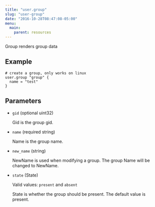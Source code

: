 ```yaml
---
title: "user.group"
slug: "user-group"
date: "2016-10-28T08:47:08-05:00"
menu:
  main:
    parent: resources
---
```



Group renders group data


## Example

```hcl
# create a group, only works on linux
user.group "group" {
  name = "test"
}

```


## Parameters

- `gid` (optional uint32)

  Gid is the group gid.

- `name` (required string)

  Name is the group name.

- `new_name` (string)

  NewName is used when modifying a group.
The group Name will be changed to NewName.

- `state` (State)


  Valid values: `present` and `absent`

  State is whether the group should be present.
The default value is present.


